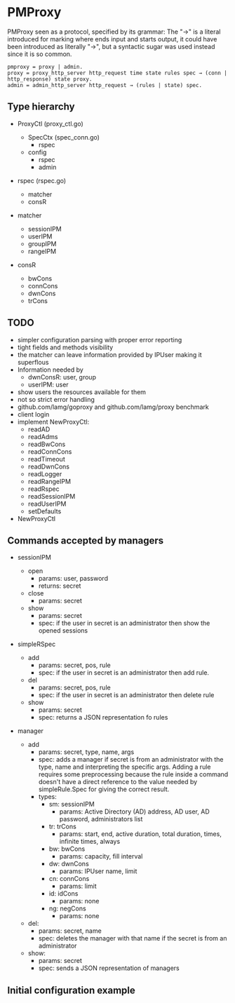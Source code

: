 # PMProxy

PMProxy seen as a protocol, specified by its grammar:
The "→" is a literal introduced for marking where ends input and starts output, it could have been introduced as literally "→", but a syntactic sugar was used instead since it is so common.

```ebnf
pmproxy = proxy | admin.
proxy = proxy_http_server http_request time state rules spec → (conn | http_response) state proxy.
admin = admin_http_server http_request → (rules | state) spec.
```

## Type hierarchy

- ProxyCtl (proxy_ctl.go)
  - SpecCtx (spec_conn.go)
    - rspec
  - config
    - rspec
    - admin

- rspec (rspec.go)
  - matcher
  - consR

- matcher
  - sessionIPM
  - userIPM
  - groupIPM
  - rangeIPM

- consR
  - bwCons
  - connCons
  - dwnCons
  - trCons

## TODO
- simpler configuration parsing with proper error reporting
- tight fields and methods visibility
- the matcher can leave information provided by IPUser making it superflous
- Information needed by
  - dwnConsR: user, group
  - userIPM: user
- show users the resources available for them
- not so strict error handling
- github.com/lamg/goproxy and github.com/lamg/proxy benchmark
- client login
- implement NewProxyCtl:
  - readAD
  - readAdms
  - readBwCons
  - readConnCons
  - readTimeout
  - readDwnCons
  - readLogger
  - readRangeIPM
  - readRspec
  - readSessionIPM
  - readUserIPM
  - setDefaults
- NewProxyCtl

## Commands accepted by managers

- sessionIPM
  - open
    - params: user, password
    - returns: secret
  - close
    - params: secret
  - show
    - params: secret
    - spec: if the user in secret is an administrator then show the opened sessions

- simpleRSpec
  - add
    - params: secret, pos, rule
    - spec: if the user in secret is an administrator then add rule.
  - del
    - params: secret, pos, rule
    - spec: if the user in secret is an administrator then delete rule
  - show
    - params: secret
    - spec: returns a JSON representation fo rules

- manager
  - add
    - params: secret, type, name, args
    - spec: adds a manager if secret is from an administrator with the type, name and interpreting the specific args. Adding a rule requires some preprocessing because the rule inside a command doesn't have a direct reference to the value needed by simpleRule.Spec for giving the correct result.
    - types:
      - sm: sessionIPM
        - params: Active Directory (AD) address, AD user, AD password, administrators list
      - tr: trCons
        - params: start, end, active duration, total duration, times, infinite times, always
      - bw: bwCons
        - params: capacity, fill interval
      - dw: dwnCons
        - params: IPUser name, limit
      - cn: connCons
        - params: limit
      - id: idCons
        - params: none
      - ng: negCons
        - params: none
  - del:
    - params: secret, name
    - spec: deletes the manager with that name if the secret is from an administrator
  - show:
    - params: secret
    - spec: sends a JSON representation of managers

## Initial configuration example
